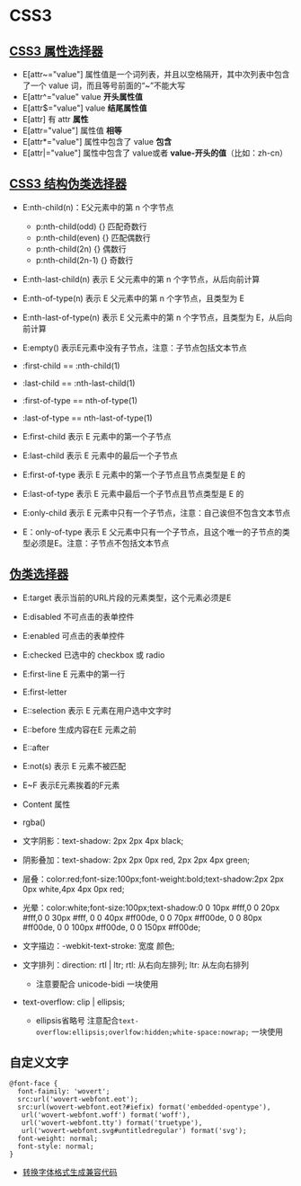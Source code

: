 # CSS3

## [CSS3 属性选择器](./demo/attribute_selector.html)

- E[attr~="value"] 属性值是一个词列表，并且以空格隔开，其中次列表中包含了一个 value 词，而且等号前面的“~”不能大写
- E[attr^="value" value **开头属性值**
- E[attr$="value"] value **结尾属性值**
- E[attr] 有 attr **属性**
- E[attr="value"] 属性值 **相等**
- E[attr*="value"] 属性中包含了 value **包含**
- E[attr|="value"] 属性中包含了 value或者 **value-开头的值**（比如：zh-cn）

## [CSS3 结构伪类选择器](./demo/structure_selector.html)

- E:nth-child(n)：E父元素中的第 n 个字节点
  - p:nth-child(odd) {} 匹配奇数行
  - p:nth-child(even) {} 匹配偶数行
  - p:nth-child(2n) {} 偶数行
  - p:nth-child(2n-1) {} 奇数行

- E:nth-last-child(n) 表示 E 父元素中的第 n  个字节点，从后向前计算
- E:nth-of-type(n) 表示 E 父元素中的第 n 个字节点，且类型为 E
- E:nth-last-of-type(n) 表示 E 父元素中的第 n 个字节点，且类型为 E，从后向前计算
- E:empty() 表示E元素中没有子节点，注意：子节点包括文本节点

- :first-child == :nth-child(1)
- :last-child == :nth-last-child(1)
- :first-of-type == nth-of-type(1)
- :last-of-type == nth-last-of-type(1)

- E:first-child 表示 E 元素中的第一个子节点
- E:last-child 表示 E 元素中的最后一个子节点
- E:first-of-type 表示 E 元素中的第一个子节点且节点类型是 E 的
- E:last-of-type 表示 E 元素中最后一个子节点且节点类型是 E 的
- E:only-child 表示 E 元素中只有一个子节点，注意：自己诶但不包含文本节点
- E：only-of-type 表示 E 父元素中只有一个子节点，且这个唯一的子节点的类型必须是E。注意：子节点不包括文本节点

## [伪类选择器](./demo/weilei_selector.html)

- E:target 表示当前的URL片段的元素类型，这个元素必须是E
- E:disabled 不可点击的表单控件
- E:enabled 可点击的表单控件
- E:checked 已选中的 checkbox 或 radio
- E:first-line E 元素中的第一行
- E:first-letter
- E::selection 表示 E 元素在用户选中文字时
- E::before 生成内容在E 元素之前
- E::after
- E:not(s) 表示 E 元素不被匹配
- E~F 表示E元素挨着的F元素
- Content 属性

- rgba()
- 文字阴影：text-shadow: 2px 2px 4px black;
- 阴影叠加：text-shadow: 2px 2px 0px red, 2px 2px 4px green;
- 层叠：color:red;font-size:100px;font-weight:bold;text-shadow:2px 2px 0px white,4px 4px 0px red;
- 光晕：color:white;font-size:100px;text-shadow:0 0 10px #fff,0 0 20px #fff,0 0 30px #fff, 0 0 40px #ff00de, 0 0 70px #ff00de, 0 0 80px #ff00de, 0 0 100px #ff00de, 0 0 150px #ff00de;
- 文字描边：-webkit-text-stroke: 宽度 颜色;
- 文字排列：direction: rtl | ltr; rtl: 从右向左排列; ltr: 从左向右排列
  - 注意要配合 unicode-bidi  一块使用
- text-overflow: clip | ellipsis;
  - ellipsis省略号 注意配合`text-overflow:ellipsis;overlfow:hidden;white-space:nowrap;` 一块使用

## 自定义文字

``` font
@font-face {
  font-faimily: 'wovert';
  src:url('wovert-webfont.eot');
  src:url(wovert-webfont.eot?#iefix) format('embedded-opentype'),
   url('wovert-webfont.woff') format('woff'),
   url('wovert-webfont.tty') format('truetype'),
   url('wovert-webfont.svg#untitledregular') format('svg');
  font-weight: normal;
  font-style: normal;
}
```

- [转换字体格式生成兼容代码](http://fontsquirrel.com/fontface/generator)